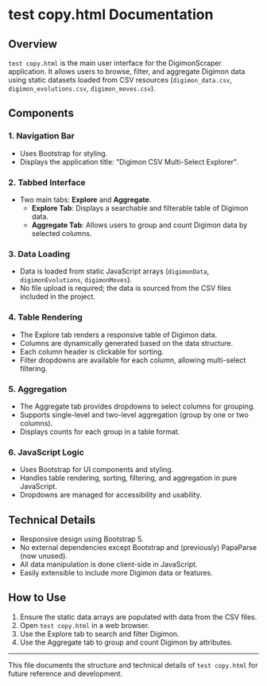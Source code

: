 # test copy.html Documentation

## Overview
`test copy.html` is the main user interface for the DigimonScraper application. It allows users to browse, filter, and aggregate Digimon data using static datasets loaded from CSV resources (`digimon_data.csv`, `digimon_evolutions.csv`, `digimon_moves.csv`).

## Components

### 1. Navigation Bar
- Uses Bootstrap for styling.
- Displays the application title: "Digimon CSV Multi-Select Explorer".

### 2. Tabbed Interface
- Two main tabs: **Explore** and **Aggregate**.
  - **Explore Tab**: Displays a searchable and filterable table of Digimon data.
  - **Aggregate Tab**: Allows users to group and count Digimon data by selected columns.

### 3. Data Loading
- Data is loaded from static JavaScript arrays (`digimonData`, `digimonEvolutions`, `digimonMoves`).
- No file upload is required; the data is sourced from the CSV files included in the project.

### 4. Table Rendering
- The Explore tab renders a responsive table of Digimon data.
- Columns are dynamically generated based on the data structure.
- Each column header is clickable for sorting.
- Filter dropdowns are available for each column, allowing multi-select filtering.

### 5. Aggregation
- The Aggregate tab provides dropdowns to select columns for grouping.
- Supports single-level and two-level aggregation (group by one or two columns).
- Displays counts for each group in a table format.

### 6. JavaScript Logic
- Uses Bootstrap for UI components and styling.
- Handles table rendering, sorting, filtering, and aggregation in pure JavaScript.
- Dropdowns are managed for accessibility and usability.

## Technical Details
- Responsive design using Bootstrap 5.
- No external dependencies except Bootstrap and (previously) PapaParse (now unused).
- All data manipulation is done client-side in JavaScript.
- Easily extensible to include more Digimon data or features.

## How to Use
1. Ensure the static data arrays are populated with data from the CSV files.
2. Open `test copy.html` in a web browser.
3. Use the Explore tab to search and filter Digimon.
4. Use the Aggregate tab to group and count Digimon by attributes.

---
This file documents the structure and technical details of `test copy.html` for future reference and development.
